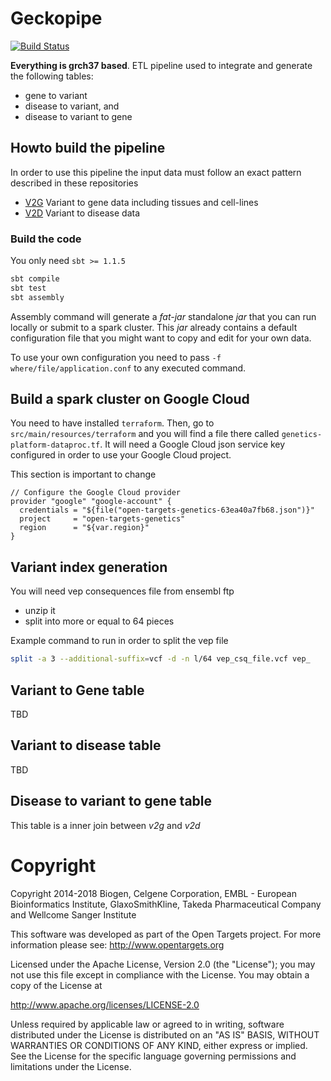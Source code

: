 # Geckopipe

[![Build Status](https://travis-ci.com/opentargets/genetics-pipe.svg?branch=master)](https://travis-ci.com/opentargets/genetics-pipe)

**Everything is grch37 based**. ETL pipeline used to integrate and generate the following tables: 

- gene to variant
- disease to variant, and
- disease to variant to gene

## Howto build the pipeline

In order to use this pipeline the input data must follow an exact pattern described in these repositories

- [V2G](https://github.com/opentargets/g2v_data) Variant to gene data including tissues and cell-lines
- [V2D](https://github.`com/opentargets/v2d_data) Variant to disease data

### Build the code

You only need `sbt >= 1.1.5`
 
```sh
sbt compile
sbt test
sbt assembly
```

Assembly command will generate a _fat-jar_ standalone _jar_ that you can run locally or submit to 
a spark cluster. This _jar_ already contains a default configuration file that you might want to copy
and edit for your own data.

To use your own configuration you need to pass `-f where/file/application.conf` to any executed command.

## Build a spark cluster on Google Cloud

You need to have installed `terraform`. Then, go to `src/main/resources/terraform` and you will find a file
there called `genetics-platform-dataproc.tf`. It will need a Google Cloud json service key configured in order
to use your Google Cloud project.

This section is important to change
```
// Configure the Google Cloud provider
provider "google" "google-account" {
  credentials = "${file("open-targets-genetics-63ea40a7fb68.json")}"
  project     = "open-targets-genetics"
  region      = "${var.region}"
}
```

## Variant index generation

You will need vep consequences file from ensembl ftp

- unzip it
- split into more or equal to 64 pieces

Example command to run in order to split the vep file

```sh
split -a 3 --additional-suffix=vcf -d -n l/64 vep_csq_file.vcf vep_
``` 

## Variant to Gene table

TBD

## Variant to disease table

TBD

## Disease to variant to gene table

This table is a inner join between _v2g_ and _v2d_

# Copyright
Copyright 2014-2018 Biogen, Celgene Corporation, EMBL - European Bioinformatics Institute, GlaxoSmithKline, Takeda Pharmaceutical Company and Wellcome Sanger Institute

This software was developed as part of the Open Targets project. For more information please see: http://www.opentargets.org

Licensed under the Apache License, Version 2.0 (the "License");
you may not use this file except in compliance with the License.
You may obtain a copy of the License at

   http://www.apache.org/licenses/LICENSE-2.0

Unless required by applicable law or agreed to in writing, software
distributed under the License is distributed on an "AS IS" BASIS,
WITHOUT WARRANTIES OR CONDITIONS OF ANY KIND, either express or implied.
See the License for the specific language governing permissions and
limitations under the License.
